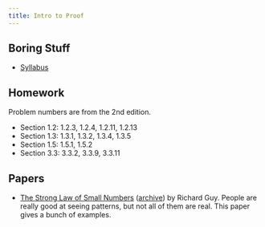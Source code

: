 ```yaml
---
title: Intro to Proof
---
```


## Boring Stuff

* [Syllabus](/pdf/classes/prfs/prfs-syllabus.pdf)

## Homework

Problem numbers are from the 2nd edition.

* Section 1.2: 1.2.3, 1.2.4, 1.2.11, 1.2.13
* Section 1.3: 1.3.1, 1.3.2, 1.3.4, 1.3.5
* Section 1.5: 1.5.1, 1.5.2
* Section 3.3: 3.3.2, 3.3.9, 3.3.11

## Papers

* [The Strong Law of Small Numbers](https://www.maa.org/sites/default/files/pdf/upload_library/22/Ford/Guy697-712.pdf) ([archive](http://web.archive.org/web/20161225215213/http://www.maa.org/sites/default/files/pdf/upload_library/22/Ford/Guy697-712.pdf)) by Richard Guy. People are really good at seeing patterns, but not all of them are real. This paper gives a bunch of examples.
